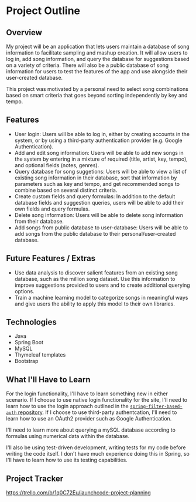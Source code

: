 # Project Outline

## Overview

My project will be an application that lets users maintain a database of song information to facilitate sampling and mashup creation.  It will allow users to log in, add song information, and query the database for suggestions based on a variety of criteria.  There will also be a public database of song information for users to test the features of the app and use alongside their user-created database.

This project was motivated by a personal need to select song combinations based on smart criteria that goes beyond sorting independently by key and tempo.

## Features

- User login: Users will be able to log in, either by creating accounts in the system, or by using a third-party authentication provider (e.g. Google Authentication).
- Add and edit song information: Users will be able to add new songs in the system by entering in a mixture of required (title, artist, key, tempo), and optional fields (notes, genres).
- Query database for song suggetions: Users will be able to view a list of existing song information in their database, sort that information by parameters such as key and tempo, and get recommended songs to combine based on several distinct criteria.
- Create custom fields and query formulas: In addition to the default database fields and suggestion queries, users will be able to add their own fields and query formulas.
- Delete song information: Users will be able to delete song information from their database.
- Add songs from public database to user-database: Users will be able to add songs from the public database to their personal/user-created database.

## Future Features / Extras

- Use data analysis to discover salient features from an existing song database, such as the million song dataset. Use this information to improve suggestions provided to users and to create additional querying options.
- Train a machine learning model to categorize songs in meaningful ways and give users the ability to apply this model to their own libraries.

## Technologies

- Java
- Spring Boot
- MySQL
- Thymeleaf templates
- Bootstrap

## What I'll Have to Learn

For the login functionality, I'll have to learn something new in either scenario. If I choose to use native login functionality for the site, I'll need to learn how to use the login approach outlined in the [`spring-filter-based-auth` repository](https://github.com/LaunchCodeEducation/spring-filter-based-auth). If I choose to use third-party authentcation, I'll need to learn how to use an OAuth2 provider such as Google Authentication.

I'll need to learn more about querying a mySQL database according to formulas using numerical data within the database.

I'll also be using test-driven development, writing tests for my code before writing the code itself. I don't have much experience doing this in Spring, so I'll have to learn how to use its testing capabilities.

## Project Tracker

https://trello.com/b/1q0C72Eu/launchcode-project-planning
